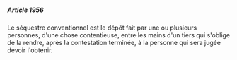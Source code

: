 ##### Article 1956

Le séquestre conventionnel est le dépôt fait par une ou plusieurs personnes, d'une chose contentieuse, entre les mains d'un tiers qui s'oblige de la rendre, après la contestation terminée, à la personne qui sera jugée devoir l'obtenir.

